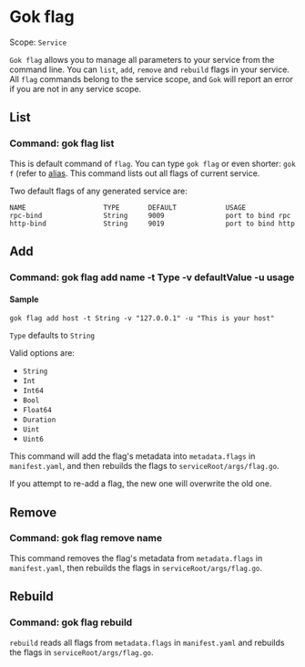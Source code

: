 # Gok flag

Scope: `Service`

`Gok flag` allows you to manage all parameters to your service from the command line.
You can `list`, `add`, `remove` and `rebuild` flags in your service.
All `flag` commands belong to the service scope, and `Gok` will report an error if you are not in any service scope.

## List

### Command: gok flag list

This is default command of `flag`.
You can type `gok flag` or even shorter: `gok f` (refer to [alias](../others/alias.md).
This command lists out all flags of current service.

Two default flags of any generated service are:

```text
NAME                   TYPE       DEFAULT            USAGE
rpc-bind               String     9009               port to bind rpc
http-bind              String     9019               port to bind http
```

## Add

### Command: gok flag add name -t Type -v defaultValue -u usage

#### Sample

`gok flag add host -t String -v "127.0.0.1" -u "This is your host"`

`Type` defaults to `String`

Valid options are:

- `String`
- `Int`
- `Int64`
- `Bool`
- `Float64`
- `Duration`
- `Uint`
- `Uint6`

This command will add the flag's metadata into `metadata.flags` in `manifest.yaml`, and then rebuilds the flags to `serviceRoot/args/flag.go`.

If you attempt to re-add a flag, the new one will overwrite the old one.

## Remove

### Command: gok flag remove name

This command removes the flag's metadata from `metadata.flags` in `manifest.yaml`, then rebuilds the flags in `serviceRoot/args/flag.go`.

## Rebuild

### Command: gok flag rebuild

`rebuild` reads all flags from `metadata.flags` in `manifest.yaml` and rebuilds the flags in `serviceRoot/args/flag.go`.
